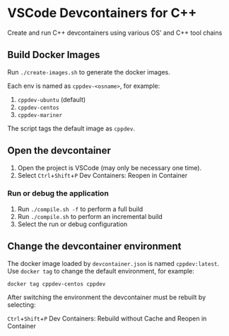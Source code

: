 # VSCode Devcontainers for C++
Create and run C++ devcontainers using various OS' and C++ tool chains

## Build Docker Images
Run `./create-images.sh` to generate the docker images.

Each env is named as `cppdev-<osname>`, for example:
1. `cppdev-ubuntu` (default)
1. `cppdev-centos`
1. `cppdev-mariner`

The script tags the default image as `cppdev`.

## Open the devcontainer
1. Open the project is VSCode (may only be necessary one time).
1. Select `Ctrl`+`Shift`+`P` Dev Containers: Reopen in Container

### Run or debug the application
1. Run `./compile.sh -f` to perform a full build
1. Run `./compile.sh` to perform an incremental build
1. Select the run or debug configuration

## Change the devcontainer environment
The docker image loaded by `devcontainer.json` is named `cppdev:latest`. Use `docker tag` to change the default environment, for example:
```
docker tag cppdev-centos cppdev
```
After switching the environment the devcontainer must be rebuilt by selecting:

`Ctrl`+`Shift`+`P` Dev Containers: Rebuild without Cache and Reopen in Container



